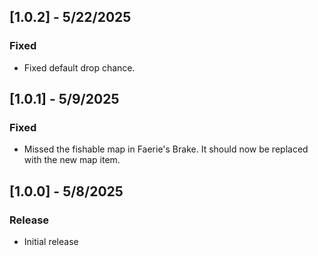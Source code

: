 ## [1.0.2] - 5/22/2025
### Fixed
- Fixed default drop chance.

## [1.0.1] - 5/9/2025
### Fixed
- Missed the fishable map in Faerie's Brake. It should now be replaced with the new map item.

## [1.0.0] - 5/8/2025
### Release
- Initial release